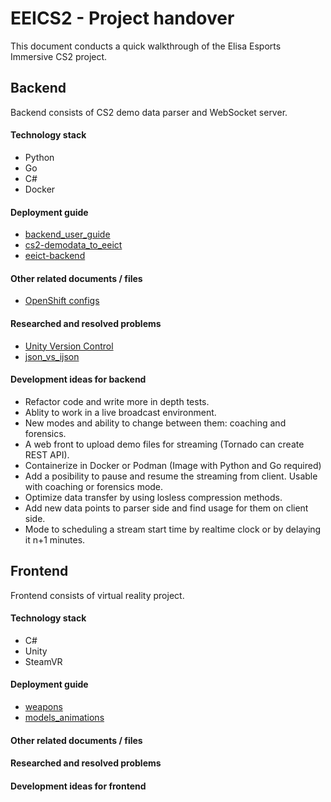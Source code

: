 # EEICS2 - Project handover

This document conducts a quick walkthrough of the Elisa Esports Immersive CS2 project.
## Backend

Backend consists of CS2 demo data parser and WebSocket server.
#### Technology stack

- Python
- Go
- C#
- Docker
#### Deployment guide

- [backend_user_guide](backend/backend_user_guide.md)
- [cs2-demodata_to_eeict](backend/cs2-demodata_to_eeict.md)
- [eeict-backend](backend/eeict-backend.md)
#### Other related documents / files

- [OpenShift configs](backend/openshift_configs/openshift_configs.md)
#### Researched and resolved problems

- [Unity Version Control](Unity%20Version%20Control.md)
- [json_vs_ijson](backend/json_vs_ijson.md)
#### Development ideas for backend
- Refactor code and write more in depth tests.
- Ablity to work in a live broadcast environment.
- New modes and ability to change between them: coaching and forensics.
- A web front to upload demo files for streaming (Tornado can create REST API).
- Containerize in Docker or Podman (Image with Python and Go required)
- Add a posibility to pause and resume the streaming from client. Usable with coaching or forensics mode.
- Optimize data transfer by using losless compression methods.
- Add new data points to parser side and find usage for them on client side.
- Mode to scheduling a stream start time by realtime clock or by delaying it n+1 minutes.

## Frontend

Frontend consists of virtual reality project.
#### Technology stack

- C#
- Unity
- SteamVR
#### Deployment guide

- [weapons](weapons.md)
- [models_animations](models_anim.md)
#### Other related documents / files
#### Researched and resolved problems
#### Development ideas for frontend
